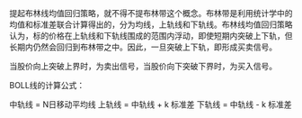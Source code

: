 提起布林线均值回归策略，就不得不提布林带这个概念。布林带是利用统计学中的均值和标准差联合计算得出的，分为均线，上轨线和下轨线。布林线均值回归策略认为，标的价格在上轨线和下轨线围成的范围内浮动，即使短期内突破上下轨，但长期内仍然会回归到布林带之中。因此，一旦突破上下轨，即形成买卖信号。

当股价向上突破上界时，为卖出信号，当股价向下突破下界时，为买入信号。

BOLL线的计算公式：

中轨线 = N日移动平均线
上轨线 = 中轨线 + k 标准差
下轨线 = 中轨线 - k 标准差
